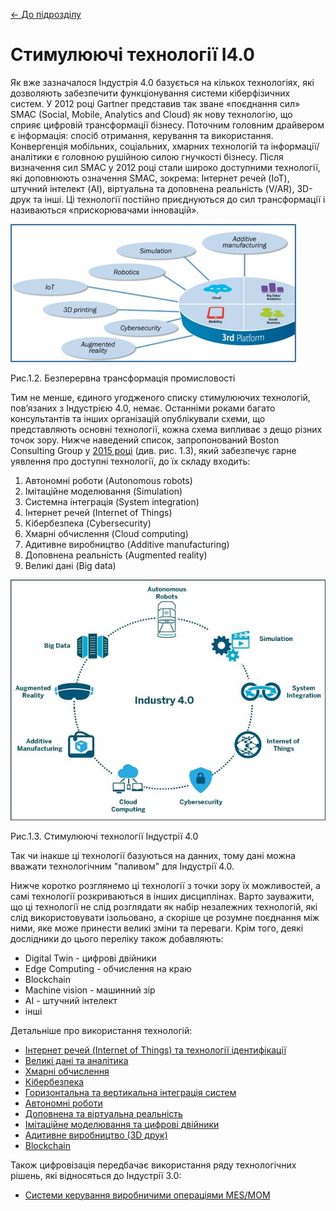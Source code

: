[<- До підрозділу](README.md)

# Стимулюючі технології I4.0                                         

Як вже зазначалося Індустрія 4.0 базується на кількох технологіях, які дозволяють забезпечити функціонування системи кіберфізичних систем. У 2012 році Gartner представив так зване «поєднання сил» SMAC (Social, Mobile, Analytics and Cloud) як нову технологію, що сприяє цифровій трансформації бізнесу. Поточним головним драйвером є інформація: спосіб отримання, керування та використання. Конвергенція мобільних, соціальних, хмарних технологій та інформації/аналітики є головною рушійною силою гнучкості бізнесу. Після визначення сил SMAC у 2012 році стали широко доступними технології, які доповнюють означення SMAC, зокрема: Інтернет речей (IoT), штучний інтелект (AI), віртуальна та доповнена реальність (V/AR), 3D-друк та інші. Ці технології постійно приєднуються до сил трансформації і називаються «прискорювачами інновацій».

![12](media/12.png)

Рис.1.2. Безперервна трансформація промисловості 

Тим не менше, єдиного угодженого списку стимулюючих технологій, пов’язаних з Індустрією 4.0, немає. Останніми роками багато консультантів та інших організацій опублікували схеми, що представляють основні технології, кожна схема випливає з дещо різних точок зору. Нижче наведений список, запропонований Boston Consulting Group у [2015 році](https://www.bcg.com/publications/2015/engineered_products_project_business_industry_4_future_productivity_growth_manufacturing_industries) (див. рис. 1.3), який забезпечує гарне уявлення про доступні технології, до їх складу входить:

1. Автономні роботи (Autonomous robots)
2. Імітаційне моделювання (Simulation)
3. Системна інтеграція (System integration)
4. Інтернет речей (Internet of Things)
5. Кібербезпека (Cybersecurity)
6. Хмарні обчислення (Cloud computing)
7. Адитивне виробництво (Additive manufacturing)
8. Доповнена реальність (Augmented reality)
9. Великі дані (Big data)

![technologies available](media/technologiesavailable.jpg)

Рис.1.3. Стимулюючі технології Індустрії 4.0

Так чи інакше ці технології базуються на данних, тому дані можна вважати технологічним "паливом" для Індустрії 4.0. 

Нижче коротко розглянемо ці технології з точки зору їх можливостей, а самі технології розкриваються в інших дисциплінах. Варто зауважити, що ці технології не слід розглядати як набір незалежних технологій, які слід використовувати ізольовано, а скоріше це розумне поєднання між ними, яке може принести великі зміни та переваги. Крім того, деякі дослідники до цього переліку також добавляють:

- Digital Twin - цифрові двійники
- Edge Computing - обчислення на краю
- Blockchain
- Machine vision - машинний зір
- AI - штучний інтелект 
- інші

Детальніше про використання технологій:

- [Інтернет речей (Internet of Things) та технології ідентифікації](iot.md)
- [Великі дані та аналітика](bigdata.md) 
- [Хмарні обчислення](cloud.md)
- [Кібербезпека](cybersec.md)
- [Горизонтальна та вертикальна інтеграція систем](integr.md)
- [Автономні роботи](robots.md)
- [Доповнена та віртуальна реальність](arvr.md)
- [Імітаційне моделювання та цифрові двійники](dt_simul.md)
- [Адитивне виробництво (3D друк)](3dprint.md) 
- [Blockchain](blockchain.md)

Також цифровізація передбачає використання ряду технологічних рішень, які відносяться до Індустрії 3.0:

- [Системи керування виробничими операціями MES/MOM](mes.md)
